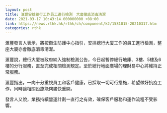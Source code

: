 ```yaml
---
layout: post
title: 滙豐安排總行工作員工進行檢測　大廈徹底消毒清潔
date: 2021-03-17 10:43:14.000000000 +08:00
link: https://news.rthk.hk/rthk/ch/component/k2/1581015-20210317.htm
categories: rthk
---
```


滙豐發言人表示，將按衛生防護中心指引，安排總行大廈工作的員工進行檢測，整座大廈亦會徹底消毒清潔。

滙豐說，總行大廈被政府納入強制檢測公告，今日起暫停總行地庫、3樓、5樓及6樓的分行服務，直至完成相關檢測規定。至於總行地面廣場的理財易中心將維持正常服務。

滙豐指出，一向十分重視員工和客戶健康，已採取一切可行措施，希望做好抗疫工作，同時讓相關設施能夠盡快重開。

發言人又說，業務持續營運計劃一直行之有效，確保客戶服務和運作流程不受影響。
